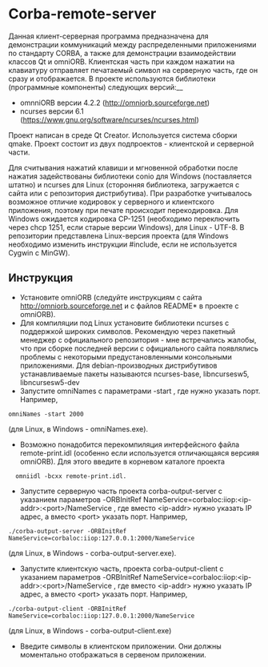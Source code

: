 # Corba-remote-server

Данная клиент-серверная программа предназначена для демонстрации коммуникаций между распределенными приложениями по стандарту CORBA, а также для демонстрации взаимодействии классов Qt и omniORB. Клиентская часть при каждом нажатии на клавиатуру отправляет печатаемый символ на серверную часть, где он сразу и отображается. В проекте используются библиотеки (программные компоненты) следующих версий:__

- omnniORB версии 4.2.2 (http://omniorb.sourceforge.net)
- ncurses версии 6.1 (https://www.gnu.org/software/ncurses/ncurses.html)

Проект написан в среде Qt Creator. Используется система сборки qmake. Проект состоит из двух подпроектов - клиентской и серверной части.

Для считывания нажатий клавиши и мгновенной обработки после нажатия задействованы библиотеки conio для Windows (поставляется штатно) и ncurses для Linux (сторонняя библиотека,  загружается с сайта или с репозитория дистрибутива). При разработке учитывалось возможное отличие кодировок у серверного и клиентского приложения, поэтому при печате происходит перекодировка. Для Windows ожидается кодировка CP-1251 (необходимо переключить через chcp 1251, если старые версии Windows), для Linux - UTF-8. В репозитории представлена Linux-версия проекта (для Windows необходимо изменить инструкции #include, если не используется Cygwin c MinGW).

## Инструкция
- Установите omniORB (следуйте инструкциям с сайта http://omniorb.sourceforge.net и с файлов README* в проекте с omniORB).
- Для компиляции под Linux установите библиотеки ncurses с поддержкой широких символов. Рекомендую через пакетный менеджер с официального репозитория - мне встречались жалобы, что при сборке последней версии с официального сайта появлялись проблемы с некоторыми предустановленными консольными приложениями. Для debian-производных дистрибутивов устанавливаемые пакеты называются ncurses-base, libncursesw5, libncursesw5-dev
- Запустите omniNames с параметрами -start <port>, где  нужно указать порт. Например,
```console  
omniNames -start 2000 
```
(для Linux, в Windows - omniNames.exe).
- Возможно понадобится перекомпиляция интерфейсного файла remote-print.idl (особенно если используется отличающаяся версияя omniORB). Для этого введите в корневом каталоге проекта 
```console
  omniidl -bcxx remote-print.idl.
```
- Запустите серверную часть проекта corba-output-server с указанием параметров -ORBInitRef NameService=corbaloc:iiop:<ip-addr\>:<port\>/NameService , где вместо <ip-addr\> нужно указать IP адрес, а вместо <port\> указать порт. Например, 
```console 
./corba-output-server -ORBInitRef NameService=corbaloc:iiop:127.0.0.1:2000/NameService 
```
(для Linux, в Windows - corba-output-server.exe).
- Запустите клиентскую часть, проекта corba-output-client с указанием параметров -ORBInitRef NameService=corbaloc:iiop:<ip-addr\>:<port\>/NameService , где вместо <ip-addr\> нужно указать IP адрес, а вместо <port\> указать порт. Например, 
```console
./corba-output-client -ORBInitRef NameService=corbaloc:iiop:127.0.0.1:2000/NameService 
```
(для Linux, в Windows - corba-output-client.exe)
- Введите символы в клиентском приложении. Они должны моментально отображаться в сервеном приложении.
